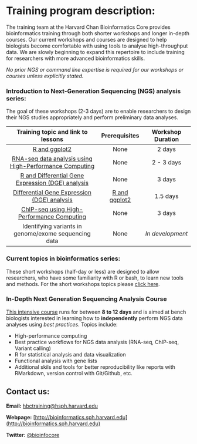 # Training program description:

The training team at the Harvard Chan Bioinformatics Core provides bioinformatics training through both shorter workshops and longer in-depth courses. Our current workshops and courses are designed to help biologists become comfortable with using tools to analyse high-throughput data. We are slowly beginning to expand this repertoire to include training for researchers with more advanced bioinformatics skills.

*No prior NGS or command line expertise is required for our workshops or courses unless explicitly stated.*

### Introduction to Next-Generation Sequencing (NGS) analysis series: 

The goal of these workshops (2-3 days) are to enable researchers to design their NGS studies appropriately and perform preliminary data analyses.

| Training topic and link to lessons | Prerequisites | Workshop Duration |
:----------:|:----------:|:----------:|
| [R and ggplot2](https://hbctraining.github.io/Intro-to-R/) | None | 2 days |
| [RNA-seq data analysis using High-Performance Computing](https://hbctraining.github.io/Intro-to-rnaseq-hpc-O2/) | None | 2 - 3 days |
| [R and Differential Gene Expression (DGE) analysis](https://hbctraining.github.io/Intro-to-R-with-DGE/) | None | 3 days |
| [Differential Gene Expression (DGE) analysis](https://hbctraining.github.io/DGE_workshop/) | [R and ggplot2](https://hbctraining.github.io/Intro-to-R/) | 1.5 days |
| [ChIP-seq using High-Performance Computing](https://hbctraining.github.io/Intro-to-ChIPseq/) | None  | 3 days |
| Identifying variants in genome/exome sequencing data  | None | *In development* |

### Current topics in bioinformatics series:

These short workshops (half-day or less) are designed to allow researchers, who have some familiarity with R or bash, to learn new tools and methods. For the short workshops topics please [click here](https://hbctraining.github.io/Training-modules/).


### In-Depth Next Generation Sequencing Analysis Course

[This intensive course](https://hbctraining.github.io/In-depth-NGS-Data-Analysis-Course/) runs for between **8 to 12 days** and is aimed at bench biologists interested in learning how to **independently** perform NGS data analyses using *best practices*. Topics include:

  * High-performance computing
  * Best practice workflows for NGS data analysis (RNA-seq, ChIP-seq, Variant calling)
  * R for statistical analysis and data visualization
  * Functional analysis with gene lists
  * Additional skils and tools for better reproducibility like reports with RMarkdown, version control with Git/Github, etc.

## Contact us:

**Email:** [hbctraining@hsph.harvard.edu](mailto:hbctraining@hsph.harvard.edu)

**Webpage:** [http://bioinformatics.sph.harvard.edu](http://bioinformatics.sph.harvard.edu)

**Twitter:** [@bioinfocore](http://twitter.com/bioinfocore)
